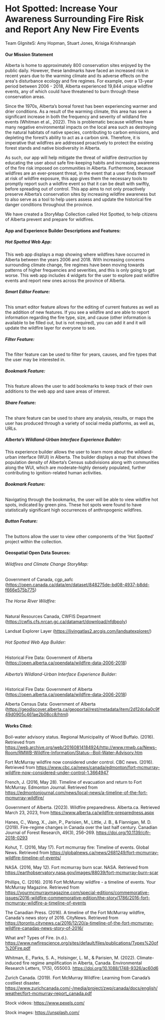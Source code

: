 # Hot Spotted: Increase Your Awareness Surrounding Fire Risk and Report Any New Fire Events

Team GIgniteS: Amy Hopman, Stuart Jones, Krisiga Krishnarajah

#### Our Mission Statement

Alberta is home to approximately 800 conservation sites enjoyed by the public daily. However, these landmarks have faced an increased risk in recent years due to the warming climate and its adverse effects on the area's disturbance ecology and fire regimes. For example, over a 13-year period between 2006 - 2018, Alberta experienced 19,844 unique wildfire events, any of which could have threatened to burn through these conservation areas.  

Since the 1970s, Alberta’s boreal forest has been experiencing warmer and drier conditions. As a result of the warming climate, this area has seen a significant increase in both the frequency and severity of wildland fire events (Whitman et al., 2022). This is problematic because wildfires have many negative environmental impacts on the local area such as destroying the natural habitats of native species, contributing to carbon emissions, and depleting the forest’s ability to act as a carbon sink. Therefore, it is imperative that wildfires are addressed proactively to protect the existing forest stands and native biodiversity in Alberta.

As such, our app will help mitigate the threat of wildfire destruction by educating the user about safe fire-keeping habits and increasing awareness of the fire risk imposed on communities in Alberta. Furthermore, because wildfires are an ever-present threat, in the event that a user finds themself at risk of wildfire exposure, this app gives them the necessary tools to promptly report such a wildfire event so that it can be dealt with swiftly, before spreading out of control. This app aims to not only proactively preserve Alberta’s conservation sites by increasing wildfire awareness but to also serve as a tool to help users assess and update the historical fire danger conditions throughout the province.

We have created a StoryMap Collection called Hot Spotted, to help citizens of Alberta prevent and prepare for wildfires.


#### App and Experience Builder Descriptions and Features:

##### Hot Spotted Web App:

This web app displays a map showing where wildfires have occurred in Alberta between the years 2006 and 2018. With increasing concerns surrounding climate change, fire regimes have been moving towards patterns of higher frequencies and severities, and this is only going to get worse. This web app includes 4 widgets for the user to explore past wildfire events and report new ones across the province of Alberta.

###### ***Smart Editor Feature:*** 

This smart editor feature allows for the editing of current features as well as the addition of new features. If you see a wildfire and are able to report information regarding the fire type, size, and cause (other information is available to be filled out, but is not required), you can add it and it will update the wildfire layer for everyone to see.

###### ***Filter Feature:***
The filter feature can be used to filter for years, causes, and fire types that the user may be interested in.

###### ***Bookmark Feature:***
This feature allows the user to add bookmarks to keep track of their own additions to the web app and save areas of interest.

###### ***Share Feature:***
The share feature can be used to share any analysis, results, or maps the user has produced through a variety of social media platforms, as well as, URLs.

##### Alberta’s Wildland-Urban Interface Experience Builder:

This experience builder allows the user to learn more about the wildland-urban interface (WUI) in Alberta. The builder displays a map that shows the population density of Alberta’s Census subdivisions along with communities along the WUI, which are moderate-highly densely populated, further contributing to ignition-related human activities.

###### ***Bookmark Feature:***
Navigating through the bookmarks, the user will be able to view wildfire hot spots, indicated by green pins. These hot spots were found to have statistically significant high occurrences of anthropogenic wildfires. 

###### ***Button Feature:***
The buttons allow the user to view other components of the ‘Hot Spotted’ project within the collection.

#### Geospatial Open Data Sources:

###### Wildfires and Climate Change StoryMap: 
Government of Canada, cgp_aafc 
(https://open.canada.ca/data/en/dataset/848275de-bd08-4937-b8dd-f666e575b775) 

###### The Horse River Wildfire: 
Natural Resources Canada, CWFIS Department (https://cwfis.cfs.nrcan.gc.ca/datamart/download/nfdbpoly)

Landsat Explorer Layer
(https://livingatlas2.arcgis.com/landsatexplorer/)

###### Hot Spotted Web App Builder: 
Historical Fire Data: Government of Alberta (https://open.alberta.ca/opendata/wildfire-data-2006-2018) 

###### Alberta’s Wildland-Urban Interface Experience Builder: 
Historical Fire Data: Government of Alberta (https://open.alberta.ca/opendata/wildfire-data-2006-2018) 

Alberta Census Data: Government of Alberta
(https://geodiscover.alberta.ca/geoportal/rest/metadata/item/2d12dc4a0c9f49d0905c461ae2b08cc8/html)


#### Works Cited:

Boil-water advisory status. Regional Municipality of Wood Buffalo. (2016). Retrieved from https://web.archive.org/web/20160814184924/http://www.rmwb.ca/News-Room/RMWB-Wildfire-Information/Status--Boil-Water-Advisory.htm

Fort McMurray wildfire now considered under control. CBC news. (2016). Retrieved from https://www.cbc.ca/news/canada/edmonton/fort-mcmurray-wildfire-now-considered-under-control-1.3664947 

French, J. (2016, May 28). Timeline of evacuation and return to Fort McMurray. Edmonton Journal. Retrieved from https://edmontonjournal.com/news/local-news/a-timeline-of-the-fort-mcmurray-wildfire/ 

Government of Alberta. (2023). Wildfire preparedness. Alberta.ca. Retrieved March 23, 2023, from https://www.alberta.ca/wildfire-preparedness.aspx 

Hanes, C., Wang, X., Jain, P., Parisien, M., Little, J. B., & Flannigan, M. D. (2019). Fire-regime changes in Canada over the last half century. Canadian Journal of Forest Research, 49(3), 256–269. https://doi.org/10.1139/cjfr-2018-0293

Kohut, T. (2016, May 17). Fort mcmurray fire: Timeline of events. Global News. Retrieved from https://globalnews.ca/news/2681249/fort-mcmurray-wildfire-timeline-of-events/

NASA. (2016, May 12). Fort mcmurray burn scar. NASA. Retrieved from https://earthobservatory.nasa.gov/images/88039/fort-mcmurray-burn-scar 

Phillips, C. (2016). 2016 Fort McMurray wildfire - a timeline of events. Your McMurray Magazine. Retrieved from https://yourmcmurraymagazine.com/special-editions/commemorative-issues/2016-wildfire-commemorative-edition/the-story/1786/2016-fort-mcmurray-wildfire-a-timeline-of-events 

The Canadian Press. (2016). A timeline of the Fort McMurray wildfire, Canada's news story of 2016. CityNews. Retrieved from https://toronto.citynews.ca/2016/12/20/a-timeline-of-the-fort-mcmurray-wildfire-canadas-news-story-of-2016/ 

What are? Types of Fire. (n.d.). https://www.nwfirescience.org/sites/default/files/publications/Types%20of%20Fire.pdf

Whitman, E., Parks, S. A., Holsinger, L. M., & Parisien, M. (2022). Climate-induced fire regime amplification in Alberta, Canada. Environmental Research Letters, 17(5), 055003. https://doi.org/10.1088/1748-9326/ac60d6

Zurich Canada. (2019). Fort McMurray Wildfire: Learning from Canada’s costliest disaster. https://www.zurichcanada.com/-/media/project/zwp/canada/docs/english/weather/fort-mcmurray-report_canada.pdf

Stock videos:  https://www.pexels.com/ 

Stock images:  https://unsplash.com/
